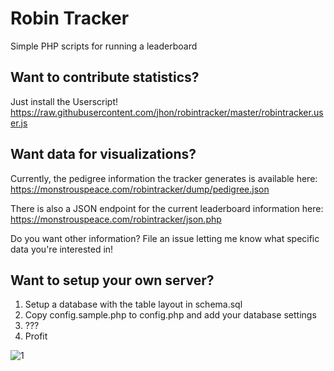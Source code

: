 # Robin Tracker
Simple PHP scripts for running a leaderboard

## Want to contribute statistics?
Just install the Userscript! https://raw.githubusercontent.com/jhon/robintracker/master/robintracker.user.js

## Want data for visualizations?
Currently, the pedigree information the tracker generates is available here: https://monstrouspeace.com/robintracker/dump/pedigree.json

There is also a JSON endpoint for the current leaderboard information here: https://monstrouspeace.com/robintracker/json.php

Do you want other information? File an issue letting me know what specific data you're interested in!

## Want to setup your own server?
1. Setup a database with the table layout in schema.sql
2. Copy config.sample.php to config.php and add your database settings
3. ???
4. Profit

![1](https://i.imgur.com/qllMbMV.png)
